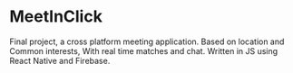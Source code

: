 # MeetInClick
Final project, a cross platform meeting application.
Based on location and Common interests, With real time matches and chat.
Written in JS using React Native and Firebase.
